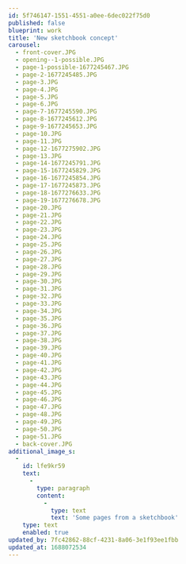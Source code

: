 ```yaml
---
id: 5f746147-1551-4551-a0ee-6dec022f75d0
published: false
blueprint: work
title: 'New sketchbook concept'
carousel:
  - front-cover.JPG
  - opening--1-possible.JPG
  - page-1-possible-1677245467.JPG
  - page-2-1677245485.JPG
  - page-3.JPG
  - page-4.JPG
  - page-5.JPG
  - page-6.JPG
  - page-7-1677245590.JPG
  - page-8-1677245612.JPG
  - page-9-1677245653.JPG
  - page-10.JPG
  - page-11.JPG
  - page-12-1677275902.JPG
  - page-13.JPG
  - page-14-1677245791.JPG
  - page-15-1677245829.JPG
  - page-16-1677245854.JPG
  - page-17-1677245873.JPG
  - page-18-1677276633.JPG
  - page-19-1677276678.JPG
  - page-20.JPG
  - page-21.JPG
  - page-22.JPG
  - page-23.JPG
  - page-24.JPG
  - page-25.JPG
  - page-26.JPG
  - page-27.JPG
  - page-28.JPG
  - page-29.JPG
  - page-30.JPG
  - page-31.JPG
  - page-32.JPG
  - page-33.JPG
  - page-34.JPG
  - page-35.JPG
  - page-36.JPG
  - page-37.JPG
  - page-38.JPG
  - page-39.JPG
  - page-40.JPG
  - page-41.JPG
  - page-42.JPG
  - page-43.JPG
  - page-44.JPG
  - page-45.JPG
  - page-46.JPG
  - page-47.JPG
  - page-48.JPG
  - page-49.JPG
  - page-50.JPG
  - page-51.JPG
  - back-cover.JPG
additional_image_s:
  -
    id: lfe9kr59
    text:
      -
        type: paragraph
        content:
          -
            type: text
            text: 'Some pages from a sketchbook'
    type: text
    enabled: true
updated_by: 7fc42862-88cf-4231-8a06-3e1f93ee1fbb
updated_at: 1688072534
---
```


